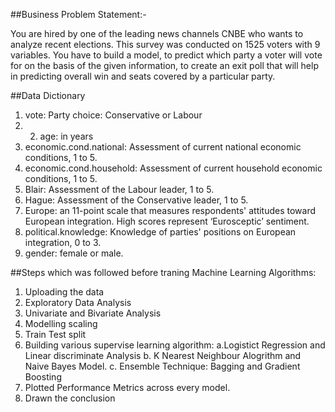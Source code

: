 ##Business Problem Statement:-

You are hired by one of the leading news channels CNBE who wants to analyze recent elections. 
This survey was conducted on 1525 voters with 9 variables. You have to build a model, to predict which party a voter will vote for on the basis of the given information, 
to create an exit poll that will help in predicting overall win and seats covered by a particular party.

##Data Dictionary 
1. vote: Party choice: Conservative or Labour
2. 2. age: in years
3. economic.cond.national: Assessment of current national economic conditions, 1 to 5.
4. economic.cond.household: Assessment of current household economic conditions, 1 to 5.
5.  Blair: Assessment of the Labour leader, 1 to 5.
6.  Hague: Assessment of the Conservative leader, 1 to 5.
7. Europe: an 11-point scale that measures respondents' attitudes toward European integration. High scores represent ‘Eurosceptic’ sentiment.
8. political.knowledge: Knowledge of parties' positions on European integration, 0 to 3.
9. gender: female or male.


##Steps which was followed before traning Machine Learning Algorithms: 
1. Uploading the data
2. Exploratory Data Analysis
3. Univariate and Bivariate Analysis
4. Modelling scaling
5. Train Test split
6. Building various supervise learning algorithm:
     a.Logistict Regression and Linear discriminate Analysis
     b. K Nearest Neighbour Alogrithm and Naive Bayes Model.
     c. Ensemble Technique: Bagging and Gradient Boosting
7. Plotted Performance Metrics across every model.
8. Drawn the conclusion
